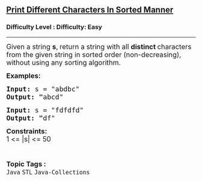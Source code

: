<h2><a href="https://www.geeksforgeeks.org/problems/print-different-characters-in-sorted-manner/1?page=6&category=Java&sortBy=submissions">Print Different Characters In Sorted Manner</a></h2><h3>Difficulty Level : Difficulty: Easy</h3><hr><div class="problems_problem_content__Xm_eO"><p><span style="font-size: 18px;">Given a string <strong>s</strong>,<strong> </strong>return a string with all <strong>distinct </strong>characters from the given string in sorted order (non-decreasing), without using any sorting algorithm.</span></p>
<p><strong><span style="font-size: 18px;">Examples:</span></strong></p>
<pre><span style="font-size: 18px;"><strong>Input: </strong>s = "abdbc"</span>
<span style="font-size: 18px;"><strong>Output: "</strong>abcd"</span></pre>
<pre><span style="font-size: 18px;"><strong>Input: </strong>s = "fdfdfd"</span>
<span style="font-size: 18px;"><strong>Output: "</strong>df"</span></pre>
<p><strong><span style="font-size: 18px;">Constraints:</span></strong><br><span style="font-size: 18px;">1 &lt;= |s| &lt;= 50</span></p></div><br><p><span style=font-size:18px><strong>Topic Tags : </strong><br><code>Java</code>&nbsp;<code>STL</code>&nbsp;<code>Java-Collections</code>&nbsp;